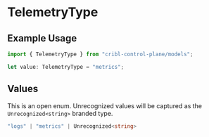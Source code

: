 # TelemetryType

## Example Usage

```typescript
import { TelemetryType } from "cribl-control-plane/models";

let value: TelemetryType = "metrics";
```

## Values

This is an open enum. Unrecognized values will be captured as the `Unrecognized<string>` branded type.

```typescript
"logs" | "metrics" | Unrecognized<string>
```